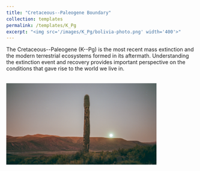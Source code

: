 ```yaml
---
title: "Cretaceous--Paleogene Boundary"
collection: templates
permalink: /templates/K_Pg
excerpt: "<img src='/images/K_Pg/bolivia-photo.png' width='400'>"
---
```





The Cretaceous--Paleogene (K--Pg) is the most recent mass extinction and the modern terrestrial ecosystems formed in its aftermath. Understanding the extinction event and recovery provides important perspective on the conditions that gave rise to the world we live in.

<br/>
<img src='/images/K_Pg/bolivia-photo.png' width='400'>
<br/>
